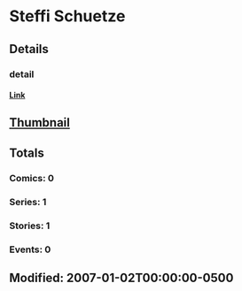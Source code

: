 # Steffi  Schuetze 
## Details
### detail
#### [Link](http://marvel.com/comics/creators/11522/steffi_schuetze?utm_campaign=apiRef&utm_source=225578a89fc76f3d20fbffda5d17a88d)
## [Thumbnail](http://i.annihil.us/u/prod/marvel/i/mg/b/40/image_not_available.jpg)
## Totals
### Comics: 0
### Series: 1
### Stories: 1
### Events: 0
## Modified: 2007-01-02T00:00:00-0500